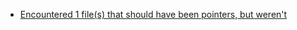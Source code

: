* [Encountered 1 file(s) that should have been pointers, but weren't](https://github.com/git-lfs/git-lfs/issues/1939)
